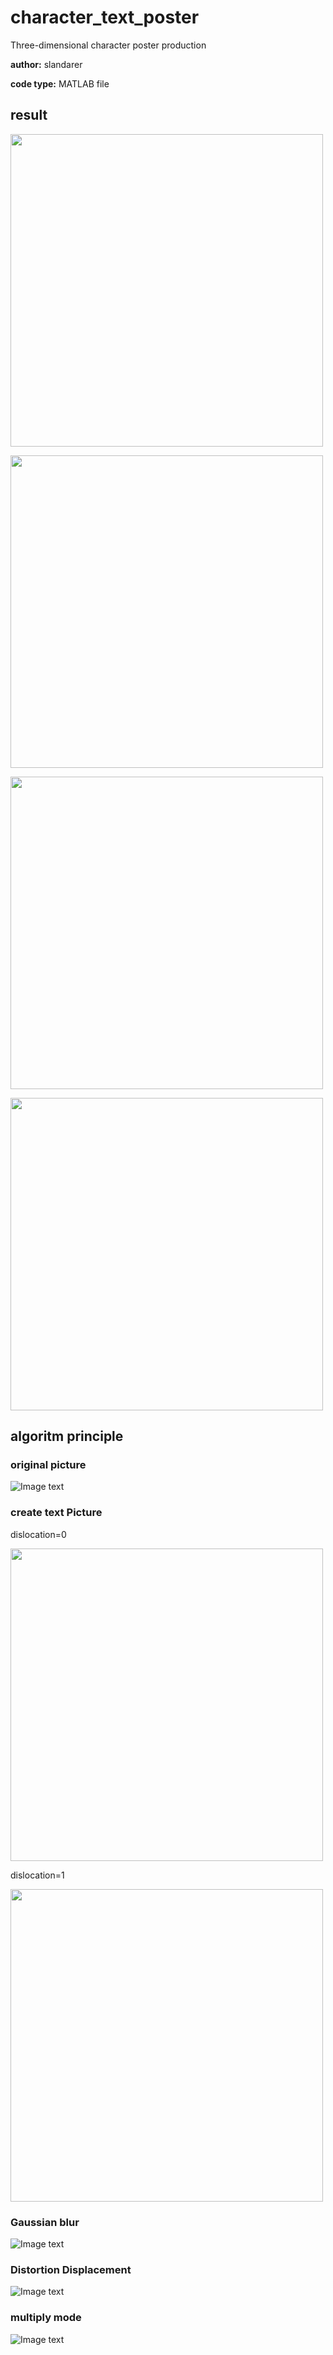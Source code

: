 # character_text_poster
  Three-dimensional character poster production
  
**author:** slandarer

**code type:** MATLAB file

## result

<img
src="https://github.com/slandarer/character_text_poster/blob/main/gallery/result.jpg" width="500"/>

<img
src="https://github.com/slandarer/character_text_poster/blob/main/gallery/result1.jpg" width="500"/>

<img
src="https://github.com/slandarer/character_text_poster/blob/main/gallery/result2.jpg" width="500"/>

<img
src="https://github.com/slandarer/character_text_poster/blob/main/gallery/result3.jpg" width="500"/>


## algoritm principle

### original picture

![Image text](https://github.com/slandarer/character_text_poster/blob/main/gallery/oriPic.jpg)

### create text Picture
dislocation=0


<img
src="https://github.com/slandarer/character_text_poster/blob/main/gallery/text0.png" width="500"/>

dislocation=1


<img
src="https://github.com/slandarer/character_text_poster/blob/main/gallery/text1.png" width="500"/>

### Gaussian blur

![Image text](https://github.com/slandarer/character_text_poster/blob/main/gallery/gauss.png)

### Distortion Displacement

![Image text](https://github.com/slandarer/character_text_poster/blob/main/gallery/fore.png)

### multiply mode

![Image text](https://github.com/slandarer/character_text_poster/blob/main/gallery/result.jpg)

